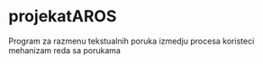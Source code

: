 # projekatAROS
Program za razmenu tekstualnih poruka izmedju procesa koristeci mehanizam reda sa porukama
